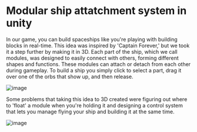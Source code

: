 # Modular ship attatchment system in unity

In our game, you can build spaceships like you're playing with building blocks in real-time. This idea was inspired by 'Captain Forever,' but we took it a step further by making it in 3D. Each part of the ship, which we call modules, was designed to easily connect with others, forming different shapes and functions. These modules can attach or detach from each other during gameplay. To build a ship you simply click to select a part, drag it over one of the orbs that show up, and then release.

![image](https://github.com/Jacob19999/unity_spacecship_attachment_system/assets/26366586/1f8ff830-37e5-4d70-8e24-1032b0050f4c)

Some problems that taking this idea to 3D created were figuring out where to 'float' a module when you're holding it and designing a control system that lets you manage flying your ship and building it at the same time.

![image](https://github.com/Jacob19999/unity_spacecship_attachment_system/assets/26366586/3ef9026b-7772-4960-9eaa-13e7a28b0a48)



